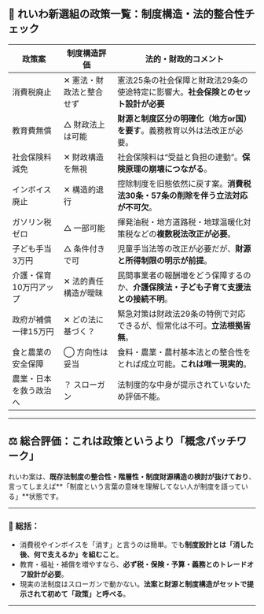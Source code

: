 ## 🧾 れいわ新選組の政策一覧：制度構造・法的整合性チェック

| 政策案 | 制度構造評価 | 法的・財政的コメント |
|--------|----------------|-------------------------|
| 消費税廃止 | ✕ 憲法・財政法と整合せず | 憲法25条の社会保障と財政法29条の使途特定に影響大。**社会保険とのセット設計が必要** |
| 教育費無償 | △ 財政法上は可能 | **財源と制度区分の明確化（地方or国）を要す**。義務教育以外は法改正が必要。 |
| 社会保険料減免 | ✕ 財政構造を無視 | 社会保険料は“受益と負担の連動”。**保険原理の崩壊につながる**。 |
| インボイス廃止 | ✕ 構造的退行 | 控除制度を旧態依然に戻す案。**消費税法30条・57条の削除を伴う立法対応が不可欠**。 |
| ガソリン税ゼロ | △ 一部可能 | 揮発油税・地方道路税・地球温暖化対策税などの**複数税法改正が必要**。 |
| 子ども手当3万円 | △ 条件付きで可 | 児童手当法等の改正が必要だが、**財源と所得制限の明示が前提**。 |
| 介護・保育10万円アップ | ✕ 法的責任構造が曖昧 | 民間事業者の報酬増をどう保障するのか、**介護保険法・子ども子育て支援法との接続不明**。 |
| 政府が補償一律15万円 | ✕ どの法に基づく？ | 緊急対策は財政法29条の特例で対応できるが、恒常化は不可。**立法根拠皆無**。 |
| 食と農業の安全保障 | ◯ 方向性は妥当 | 食料・農業・農村基本法との整合性をとれば成立可能。**これは唯一現実的**。 |
| 農業・日本を救う政治へ | ？ スローガン | 法制度的な中身が提示されていないため評価不能。 |

---

## ⚖ 総合評価：これは政策というより「概念パッチワーク」

れいわ案は、**既存法制度の整合性・階層性・制度財源構造の検討が抜けており**、  
言ってしまえば**「制度という言葉の意味を理解してない人が制度を語っている」**状態です。

---

### 🧠 総括：

- 消費税やインボイスを「消す」と言うのは簡単。でも**制度設計とは「消した後、何で支えるか」を組むこと**。
- 教育・福祉・補償を増やすなら、**必ず税・保険・予算・義務とのトレードオフ設計が必要**。
- 現実の法制度はスローガンで動かない。**法案と財源と制度構造がセットで提示されて初めて「政策」と呼べる**。

---
